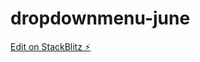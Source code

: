 # dropdownmenu-june

[Edit on StackBlitz ⚡️](https://stackblitz.com/edit/stackblitz-starters-9d3vof)